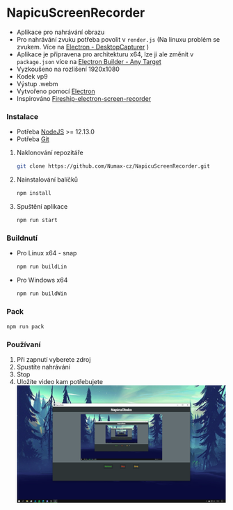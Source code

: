 # NapicuScreenRecorder

- Aplikace pro nahrávání obrazu
- Pro nahrávání zvuku potřeba povolit v `render.js` (Na linuxu problém se zvukem. Více na [Electron - DesktopCapturer](https://www.electronjs.org/docs/api/desktop-capturer) )
- Aplikace je připravena pro architekturu x64, lze ji ale změnit v `package.json` více na [Electron Builder - Any Target](https://www.electron.build/configuration/linux)
- Vyzkoušeno na rozlišení 1920x1080
- Kodek vp9
- Výstup .webm
- Vytvořeno pomocí [Electron](https://www.electronjs.org/)
- Inspirováno [Fireship-electron-screen-recorder](https://github.com/fireship-io/223-electron-screen-recorder)

### Instalace

- Potřeba [NodeJS](https://nodejs.org/en/) >= 12.13.0
- Potřeba [Git](https://git-scm.com/)

1. Naklonování repozitáře
   ```sh
   git clone https://github.com/Numax-cz/NapicuScreenRecorder.git
   ```
2. Nainstalování balíčků
   ```sh
   npm install
   ```
3. Spuštění aplikace
   ```sh
   npm run start
   ```

### Buildnutí

- Pro Linux x64 - snap
  ```sh
  npm run buildLin
  ```
- Pro Windows x64
  ```sh
  npm run buildWin
  ```

### Pack

```sh
npm run pack
```

### Používaní

1. Při zapnutí vyberete zdroj
2. Spustíte nahrávání
3. Stop
4. Uložíte video kam potřebujete
   ![Nahled](https://github.com/Numax-cz/NapicuScreenRecorder/blob/main/img/Screen.png)
